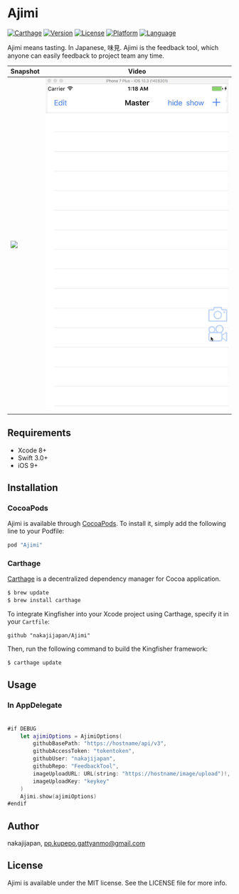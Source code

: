 # Ajimi

[![Carthage](https://img.shields.io/badge/Carthage-compatible-4BC51D.svg?style=flat)](https://github.com/Carthage/Carthage)
[![Version](https://img.shields.io/cocoapods/v/Ajimi.svg?style=flat)](http://cocoapods.org/pods/Ajimi)
[![License](https://img.shields.io/cocoapods/l/Ajimi.svg?style=flat)](http://cocoapods.org/pods/Ajimi)
[![Platform](https://img.shields.io/cocoapods/p/Ajimi.svg?style=flat)](http://cocoapods.org/pods/Ajimi)
[![Language](https://img.shields.io/badge/language-Swift%203-orange.svg)](https://swift.org)


Ajimi means tasting. In Japanese, 味見.
Ajimi is the feedback tool, which anyone can easily feedback to project team any time.

Snapshot | Video
---- | ----
![](demo_snapshot.gif) | ![](demo_video.gif)

## Requirements

- Xcode 8+
- Swift 3.0+
- iOS 9+

## Installation

### CocoaPods

Ajimi is available through [CocoaPods](http://cocoapods.org). To install
it, simply add the following line to your Podfile:

```ruby
pod "Ajimi"
```

### Carthage

[Carthage](https://github.com/Carthage/Carthage) is a decentralized dependency manager for Cocoa application.

``` bash
$ brew update
$ brew install carthage
```

To integrate Kingfisher into your Xcode project using Carthage, specify it in your `Cartfile`:

``` ogdl
github "nakajijapan/Ajimi"
```

Then, run the following command to build the Kingfisher framework:

``` bash
$ carthage update
```

## Usage

### In AppDelegate

``` swift

#if DEBUG
    let ajimiOptions = AjimiOptions(
        githubBasePath: "https://hostname/api/v3",
        githubAccessToken: "tokentoken",
        githubUser: "nakajijapan",
        githubRepo: "FeedbackTool",
        imageUploadURL: URL(string: "https://hostname/image/upload")!,
        imageUploadKey: "keykey"
    )
    Ajimi.show(ajimiOptions)
#endif

```

## Author

nakajijapan, pp.kupepo.gattyanmo@gmail.com

## License

Ajimi is available under the MIT license. See the LICENSE file for more info.
